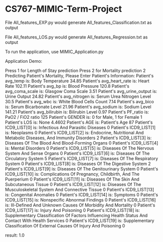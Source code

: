 # CS767-MIMIC-Term-Project

File All_features_EXP.py would generate All_features_Classification.txt as output


File All_features_LOS.py would generate All_features_Regression.txt as output

To run the application, use MIMIC_Application.py

Application Demo:

Press 1 for Length of Stay prediction 
Press 2 for Mortality prediction
2
Predicting Patient's Mortality, Please Enter Patient's Information:
Patient's avg_temp is: 
Body Temperature
34.85
Patient's avg_heart_rate is: 
Heart Rate
102.11
Patient's avg_bp is: 
Blood Pressure
120.8
Patient's avg_coma_scale is: 
Glasgow Coma Scale
3.51
Patient's avg_urine_output is: 
Urine Output
24.82
Patient's avg_nitrogen is: 
Serum Urea Nitrogen Level
30.5
Patient's avg_wbc is: 
White Blood Cells Count
7.14
Patient's avg_bico is: 
Serum Bicarbonate Level
21.96
Patient's avg_sodium is: 
Sodium Level
141.21
Patient's avg_bilirubin is: 
Bilirubin Level
0.97
Patient's PF_ratio is: 
PaO2 / FiO2 ratio
125
Patient's GENDER is: 
0 for Male, 1 for Female
1
Patient's LOS is: 
None
4.4602
Patient's AGE is: 
Patient's Age
87
Patient's ICD9_LIST[0] is: 
Infectious And Parasitic Diseases
0
Patient's ICD9_LIST[1] is: 
Neoplasms
0
Patient's ICD9_LIST[2] is: 
Endocrine, Nutritional And Metabolic Diseases, And Immunity Disorders
2
Patient's ICD9_LIST[3] is: 
Diseases Of The Blood And Blood-Forming Organs
0
Patient's ICD9_LIST[4] is: 
Mental Disorders
0
Patient's ICD9_LIST[5] is: 
Diseases Of The Nervous System And Sense Organs
0
Patient's ICD9_LIST[6] is: 
Diseases Of The Circulatory System
5
Patient's ICD9_LIST[7] is: 
Diseases Of The Respiratory System
0
Patient's ICD9_LIST[8] is: 
Diseases Of The Digestive System
2
Patient's ICD9_LIST[9] is: 
Diseases Of The Genitourinary System
0
Patient's ICD9_LIST[10] is: 
Complications Of Pregnancy, Childbirth, And The Puerperium
0
Patient's ICD9_LIST[11] is: 
Diseases Of The Skin And Subcutaneous Tissue
0
Patient's ICD9_LIST[12] is: 
Diseases Of The Musculoskeletal System And Connective Tissue
0
Patient's ICD9_LIST[13] is: 
Congenital Anomalies
0
Patient's ICD9_LIST[14] is: 
Symptoms
0
Patient's ICD9_LIST[15] is: 
Nonspecific Abnormal Findings
0
Patient's ICD9_LIST[16] is: 
Ill-Defined And Unknown Causes Of Morbidity And Mortality
0
Patient's ICD9_LIST[17] is: 
Injury And Poisoning
0
Patient's ICD9_LIST[18] is: 
Supplementary Classification Of Factors Influencing Health Status And Contact With Health Services
0
Patient's ICD9_LIST[19] is: 
Supplementary Classification Of External Causes Of Injury And Poisoning
0

result: 1.0
